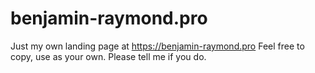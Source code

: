 # benjamin-raymond.pro

Just my own landing page at https://benjamin-raymond.pro
Feel free to copy, use as your own. Please tell me if you do.

